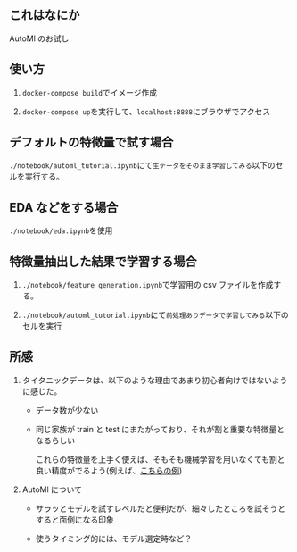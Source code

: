 ## これはなにか

AutoMl のお試し

## 使い方

1. `docker-compose build`でイメージ作成

2. `docker-compose up`を実行して、`localhost:8888`にブラウザでアクセス

## デフォルトの特徴量で試す場合

`./notebook/automl_tutorial.ipynb`にて`生データをそのまま学習してみる`以下のセルを実行する。

## EDA などをする場合

`./notebook/eda.ipynb`を使用

## 特徴量抽出した結果で学習する場合

1. `./notebook/feature_generation.ipynb`で学習用の csv ファイルを作成する。

2. `./notebook/automl_tutorial.ipynb`にて`前処理ありデータで学習してみる`以下のセルを実行

## 所感

1. タイタニックデータは、以下のような理由であまり初心者向けではないように感じた。

   - データ数が少ない

   - 同じ家族が train と test にまたがっており、それが割と重要な特徴量となるらしい

     これらの特徴量を上手く使えば、そもそも機械学習を用いなくても割と良い精度がでるよう(例えば、[こちらの例](https://www.kaggle.com/code/jack89roberts/titanic-using-ticket-groupings/notebook))

2. AutoMl について

   - サラッとモデルを試すレベルだと便利だが、細々したところを試そうとすると面倒になる印象

   - 使うタイミング的には、モデル選定時など？
